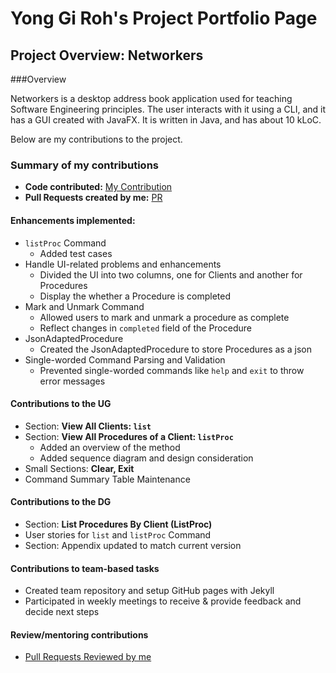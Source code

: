 # Yong Gi Roh's Project Portfolio Page

## Project Overview: Networkers
###Overview

Networkers is a desktop address book application used for teaching Software Engineering principles. 
The user interacts with it using a CLI, and it has a GUI created with JavaFX. 
It is written in Java, and has about 10 kLoC.

Below are my contributions to the project.

### Summary of my contributions
- **Code contributed:** [My Contribution](https://nus-cs2103-ay2122s2.github.io/tp-dashboard/?search=&sort=groupTitle&sortWithin=title&timeframe=commit&mergegroup=&groupSelect=groupByRepos&breakdown=true&checkedFileTypes=docs~functional-code~test-code~other&since=2022-02-18&tabOpen=true&tabType=authorship&tabAuthor=robinrojh&tabRepo=AY2122S2-CS2103T-W13-1%2Ftp%5Bmaster%5D&authorshipIsMergeGroup=false&authorshipFileTypes=docs~functional-code~test-code~other&authorshipIsBinaryFileTypeChecked=false)
- **Pull Requests created by me:** [PR](https://github.com/AY2122S2-CS2103T-W13-1/tp/pulls?q=is%3Apr+assignee%3Arobinrojh+)

#### Enhancements implemented:

- `listProc` Command
    - Added test cases
- Handle UI-related problems and enhancements
    - Divided the UI into two columns, one for Clients and another for Procedures
    - Display the whether a Procedure is completed
- Mark and Unmark Command
    - Allowed users to mark and unmark a procedure as complete
    - Reflect changes in `completed` field of the Procedure
- JsonAdaptedProcedure
    - Created the JsonAdaptedProcedure to store Procedures as a json
- Single-worded Command Parsing and Validation
    - Prevented single-worded commands like `help` and `exit` to throw error messages

#### Contributions to the UG

- Section: **View All Clients: `list`**
- Section: **View All Procedures of a Client: `listProc`**
    - Added an overview of the method
    - Added sequence diagram and design consideration
- Small Sections: **Clear, Exit**
- Command Summary Table Maintenance

#### Contributions to the DG

- Section: **List Procedures By Client (ListProc)**
- User stories for `list` and `listProc` Command
- Section: Appendix updated to match current version

#### Contributions to team-based tasks

- Created team repository and setup GitHub pages with Jekyll
- Participated in weekly meetings to receive & provide feedback and decide next steps

#### Review/mentoring contributions

- [Pull Requests Reviewed by me](https://github.com/AY2122S2-CS2103T-W13-1/tp/pulls?q=is%3Apr+reviewed-by%3Arobinrojh+)
